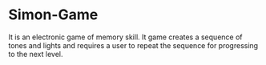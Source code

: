 # Simon-Game
It is an electronic game of memory skill. It game creates a sequence of tones and lights and requires a user to repeat the sequence for progressing to the next level. 
